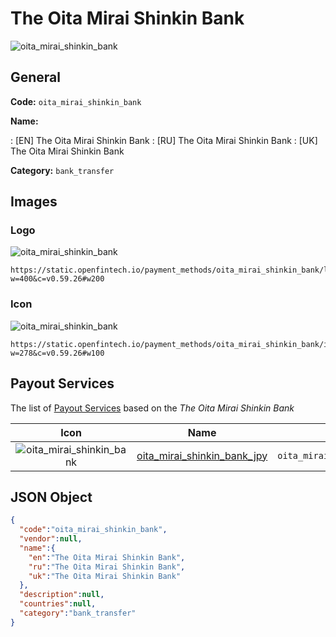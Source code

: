 
# The Oita Mirai Shinkin Bank 
![oita_mirai_shinkin_bank](https://static.openfintech.io/payment_methods/oita_mirai_shinkin_bank/logo.svg?w=400&c=v0.59.26#w200)  

## General 
**Code:** `oita_mirai_shinkin_bank` 
 
**Name:** 
 
:	[EN] The Oita Mirai Shinkin Bank 
:	[RU] The Oita Mirai Shinkin Bank 
:	[UK] The Oita Mirai Shinkin Bank 
 
**Category:** `bank_transfer` 
 

## Images 

### Logo 
![oita_mirai_shinkin_bank](https://static.openfintech.io/payment_methods/oita_mirai_shinkin_bank/logo.svg?w=400&c=v0.59.26#w200)  

```
https://static.openfintech.io/payment_methods/oita_mirai_shinkin_bank/logo.svg?w=400&c=v0.59.26#w200
```  

### Icon 
![oita_mirai_shinkin_bank](https://static.openfintech.io/payment_methods/oita_mirai_shinkin_bank/icon.svg?w=278&c=v0.59.26#w100)  

```
https://static.openfintech.io/payment_methods/oita_mirai_shinkin_bank/icon.svg?w=278&c=v0.59.26#w100
```  

## Payout Services 
 
The list of [Payout Services](/payout-services/) based on the _The Oita Mirai Shinkin Bank_ 

|Icon|Name|Code| 
|:---:|:---:|:---:| 
|![oita_mirai_shinkin_bank](https://static.openfintech.io/payout_methods/oita_mirai_shinkin_bank/icon.svg?w=278&c=v0.59.26#w40) |[oita_mirai_shinkin_bank_jpy](/payout-services/oita_mirai_shinkin_bank_jpy/)|`oita_mirai_shinkin_bank_jpy`| 
 

## JSON Object 

```json
{
  "code":"oita_mirai_shinkin_bank",
  "vendor":null,
  "name":{
    "en":"The Oita Mirai Shinkin Bank",
    "ru":"The Oita Mirai Shinkin Bank",
    "uk":"The Oita Mirai Shinkin Bank"
  },
  "description":null,
  "countries":null,
  "category":"bank_transfer"
}
```  
